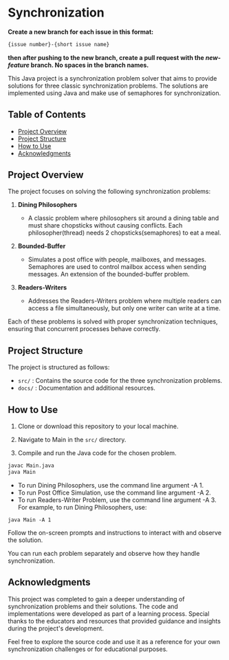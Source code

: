 # Synchronization

**Create a new branch for each issue in this format:**
```bash
{issue number}-{short issue name}
```
**then after pushing to the new branch, create a pull request with the *new-feature* branch.  No spaces in the branch names.**


This Java project is a synchronization problem solver that aims to provide solutions for three classic synchronization problems. The solutions are implemented using Java and make use of semaphores for synchronization.

## Table of Contents
- [Project Overview](#project-overview)
- [Project Structure](#project-structure)
- [How to Use](#how-to-use)
- [Acknowledgments](#acknowledgments)

## Project Overview

The project focuses on solving the following synchronization problems:

1. **Dining Philosophers**
   - A classic problem where philosophers sit around a dining table and must share chopsticks without causing conflicts. Each philosopher(thread) needs 2 chopsticks(semaphores) to eat a meal.

2. **Bounded-Buffer**
   - Simulates a post office with people, mailboxes, and messages. Semaphores are used to control mailbox access when sending messages. An extension of the bounded-buffer problem.

3. **Readers-Writers**
   - Addresses the Readers-Writers problem where multiple readers can access a file simultaneously, but only one writer can write at a time.

Each of these problems is solved with proper synchronization techniques, ensuring that concurrent processes behave correctly.

## Project Structure

The project is structured as follows:

- `src/` : Contains the source code for the three synchronization problems.
- `docs/` : Documentation and additional resources.

## How to Use

1. Clone or download this repository to your local machine.

2. Navigate to Main in the `src/` directory.

3. Compile and run the Java code for the chosen problem.

```bash
javac Main.java
java Main
```

- To run Dining Philosophers, use the command line argument -A 1.
- To run Post Office Simulation, use the command line argument -A 2.
- To run Readers-Writer Problem, use the command line argument -A 3.
For example, to run Dining Philosophers, use:

```
java Main -A 1
```

Follow the on-screen prompts and instructions to interact with and observe the solution.

You can run each problem separately and observe how they handle synchronization.

## Acknowledgments
This project was completed to gain a deeper understanding of synchronization problems and their solutions. The code and implementations were developed as part of a learning process. Special thanks to the educators and resources that provided guidance and insights during the project's development.

Feel free to explore the source code and use it as a reference for your own synchronization challenges or for educational purposes.
